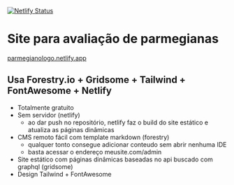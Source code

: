 [![Netlify Status](https://api.netlify.com/api/v1/badges/abfb4a7c-72ab-4b3c-9476-81faad445a2a/deploy-status)](https://app.netlify.com/sites/parmegianologo/deploys)

# Site para avaliação de parmegianas


[parmegianologo.netlify.app](https://parmegianologo.netlify.app)

## Usa Forestry.io + Gridsome + Tailwind + FontAwesome + Netlify

- Totalmente gratuito
- Sem servidor (netlify)
  - ao dar push no repositório, netlify faz o build do site estático e atualiza as páginas dinâmicas
- CMS remoto fácil com template markdown (forestry)
  - qualquer tonto consegue adicionar conteudo sem abrir nenhuma IDE
  - basta acessar o endereço meusite.com/admin
- Site estático com páginas dinâmicas baseadas no api buscado com graphql (gridsome)
- Design Tailwind + FontAwesome
